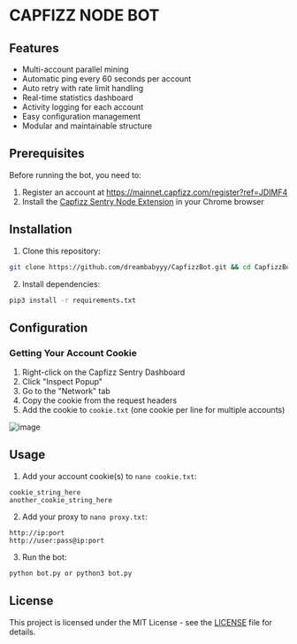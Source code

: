 # CAPFIZZ NODE BOT

## Features

- Multi-account parallel mining
- Automatic ping every 60 seconds per account
- Auto retry with rate limit handling
- Real-time statistics dashboard
- Activity logging for each account
- Easy configuration management
- Modular and maintainable structure

## Prerequisites

Before running the bot, you need to:

1. Register an account at https://mainnet.capfizz.com/register?ref=JDIMF4
2. Install the [Capfizz Sentry Node Extension](https://chromewebstore.google.com/detail/capfizz-sentry-node/agollninopbkafedoijcnbdopajjjmfa) in your Chrome browser

## Installation

1. Clone this repository:

```bash
git clone https://github.com/dreambabyyy/CapfizzBot.git && cd CapfizzBot
```

2. Install dependencies:

```bash
pip3 install -r requirements.txt 
```

## Configuration

### Getting Your Account Cookie

1. Right-click on the Capfizz Sentry Dashboard
2. Click "Inspect Popup"
3. Go to the "Network" tab
4. Copy the cookie from the request headers
5. Add the cookie to `cookie.txt` (one cookie per line for multiple accounts)

![image](https://github.com/user-attachments/assets/a0900738-f484-4243-a5d0-1b980c634c8b)


## Usage

1. Add your account cookie(s) to `nano cookie.txt`:

```
cookie_string_here
another_cookie_string_here
```
2. Add your proxy to `nano proxy.txt`:

```
http://ip:port
http://user:pass@ip:port
```

3. Run the bot:

```bash
python bot.py or python3 bot.py
```


## License

This project is licensed under the MIT License - see the [LICENSE](LICENSE) file for details.
